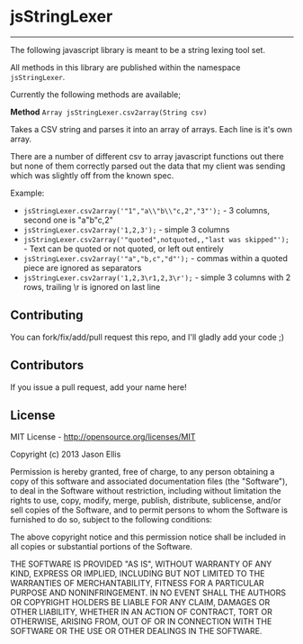 # jsStringLexer

---

The following javascript library is meant to be a string lexing tool set.

All methods in this library are published within the namespace ```jsStringLexer```.

Currently the following methods are available;

**Method** ```Array jsStringLexer.csv2array(String csv)```

Takes a CSV string and parses it into an array of arrays.  Each line is it's own array.

There are a number of different csv to array javascript functions out there but none of them correctly parsed out the data that my client was sending which was slightly off from the known spec.

Example:

-    ```jsStringLexer.csv2array('"1","a\\"b\\"c,2","3"');``` - 3 columns, second one is "a\"b\"c,2"
-    ```jsStringLexer.csv2array('1,2,3');``` - simple 3 columns
-    ```jsStringLexer.csv2array('"quoted",notquoted,,"last was skipped"');``` - Text can be quoted or not quoted, or left out entirely
-    ```jsStringLexer.csv2array('"a","b,c","d"');``` - commas within a quoted piece are ignored as separators
-    ```jsStringLexer.csv2array('1,2,3\r1,2,3\r');``` - simple 3 columns with 2 rows, trailing \r is ignored on last line

## Contributing

You can fork/fix/add/pull request this repo, and I'll gladly add your code ;)

## Contributors

If you issue a pull request, add your name here!

## License

MIT License - http://opensource.org/licenses/MIT

Copyright (c) 2013 Jason Ellis

Permission is hereby granted, free of charge, to any person obtaining a copy of this software and associated documentation files (the "Software"), to deal in the Software without restriction, including without limitation the rights to use, copy, modify, merge, publish, distribute, sublicense, and/or sell copies of the Software, and to permit persons to whom the Software is furnished to do so, subject to the following conditions:

The above copyright notice and this permission notice shall be included in all copies or substantial portions of the Software.

THE SOFTWARE IS PROVIDED "AS IS", WITHOUT WARRANTY OF ANY KIND, EXPRESS OR IMPLIED, INCLUDING BUT NOT LIMITED TO THE WARRANTIES OF MERCHANTABILITY, FITNESS FOR A PARTICULAR PURPOSE AND NONINFRINGEMENT. IN NO EVENT SHALL THE AUTHORS OR COPYRIGHT HOLDERS BE LIABLE FOR ANY CLAIM, DAMAGES OR OTHER LIABILITY, WHETHER IN AN ACTION OF CONTRACT, TORT OR OTHERWISE, ARISING FROM, OUT OF OR IN CONNECTION WITH THE SOFTWARE OR THE USE OR OTHER DEALINGS IN THE SOFTWARE.